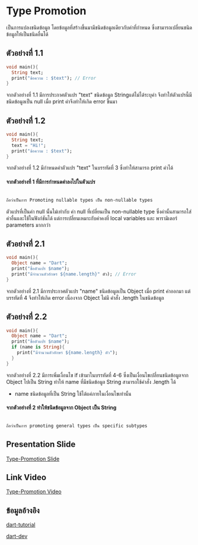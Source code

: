 # Type Promotion

เป็นการแปลงชนิดข้อมูล โดยข้อมูลที่สร้างขึ้นมามีชนิดข้อมูลเดียวกับค่าที่กำหนด ซึ่งสามารถเปลี่ยนชนิดข้อมูลให้เป็นชนิดอื่นได้

## ตัวอย่างที่ 1.1

```dart
void main(){
  String text;
  print("ข้อความ : $text"); // Error
}
```

จากตัวอย่างที่ 1.1 มีการประกาศตัวแปร "text" ชนิดข้อมูล Stringแต่ไม่ได้ระบุค่า จึงทำให้ตัวแปรนี้มีชนิดข้อมูลเป็น null เมื่อ print ค่าจึงทำให้เกิด error ขึ้นมา

## ตัวอย่างที่ 1.2

```dart
void main(){
  String text;
  text = "Hi!";
  print("ข้อความ : $text");
}
```

จากตัวอย่างที่ 1.2 มีกำหนดค่าตัวแปร "text" ในบรรทัดที่ 3 ซึ่งทำให้สามารถ print ค่าได้ 

#### จากตัวอย่างที่ 1 ที่มีการกำหนดค่าลงไปในตัวแปร

```bash

ถือว่าเป็นการ Promoting nullable types เป็น non-nullable types

```

ตัวแปรที่เป็นค่า null นั้นไม่เท่ากับ ค่า null ที่เปลี่ยนเป็น non-nullable type ซึ่งค่านั้นสามารถใส่ค่าอื่นและใช้ในฟังก์ชันได้ แต่การเปลี่ยนเหมาะกับค่าคงที่ local variables และ พารามิเตอร์ parameters มากกว่า

## ตัวอย่างที่ 2.1

```dart
void main(){
  Object name = "Dart";
  print("ชื่อตัวแปร $name");
  print("มีจำนวนตัวอักษร ${name.length}" ตัว); // Error
}
```
จากตัวอย่างที่ 2.1 มีการประกาศตัวแปร "name" ชนิดข้อมูลเป็น Object เมื่อ print ค่าออกมา แต่บรรทัดที่ 4 จึงทำให้เกิด error เนื่องจาก Object ไม่มี คำสั่ง .length ในชนิดข้อมูล

## ตัวอย่างที่ 2.2

```dart
void main(){
  Object name = "Dart";
  print("ชื่อตัวแปร $name");
  if (name is String){
    print("มีจำนวนตัวอักษร ${name.length} ตัว"); 
  }
}
```

จากตัวอย่างที่ 2.2 มีการเพิ่มเงื่อนไข if เข้ามาในบรรทัดที่ 4-6 ซึ่งเป็นเงื่อนไขเปลี่ยนชนิดข้อมูลจาก Object ไปเป็น String ทำให้ name ที่มีชนิดข้อมูล String สามารถใช้คำสั่ง .length ได้

* name ชนิดข้อมูลที่เป็น String ใช้ได้แค่ภายในเงื่อนไขเท่านั้น

#### จากตัวอย่างที่ 2 ทำให้ชนิดข้อมูลจาก Object เป็น String 
```bash

ถือว่าเป็นการ promoting general types เป็น specific subtypes

```
## Presentation Slide
[Type-Promotion Slide](https://github.com/soonklang/dart-tutorial/files/12751557/Type_Promotion.pdf)

## Link Video
[Type-Promotion Video](https://www.youtube.com/watch?v=AR9E8RRx5i8)

## ข้อมูลอ้างอิง
[dart-tutorial](https://dart-tutorial.com/null-safety/type-promotion-in-dart/) 

[dart-dev](https://dart.dev/effective-dart/usage#consider-assigning-a-nullable-field-to-a-local-variable-to-enable-type-promotion)
